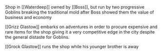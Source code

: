 Shop in [[Waterdeep]] owned by [[Boss]], but run by two progressive Goblins breaking the traditional mold after Boss showed them the value of business and economy

[[Grizz Glastow]] embarks on adventures in order to procure expensive and rare items for the shop giving it a very competitive edge in the city despite the general distaste for Goblins.

[[Grock Glastow]] runs the shop while his younger brother is away
